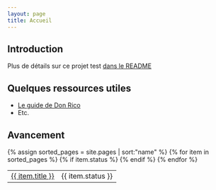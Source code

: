 ```yaml
---
layout: page
title: Accueil
---
```


## Introduction

Plus de détails sur ce projet test [dans le README]({{site.baseurl}}README.md)

## Quelques ressources utiles

- [Le guide de Don Rico](https://sites.google.com/site/donricoframasoft/)
- Etc.

## Avancement

<table class="table table-bordered">
{% assign sorted_pages = site.pages | sort:"name" %}
{% for item in sorted_pages  %}
{% if item.status %}
<tr>
    <td><a href="{{site.baseurl}}{{item.url}}">{{ item.title }}</a></td>
    <td><span class="label label-{% case item.status %}{% when Publié or Publie %}success{% when Relecture %}warning{% else %}important{% endcase %}">{{ item.status }}</span></td>
</tr>
{% endif %}
{% endfor %}
</table>




